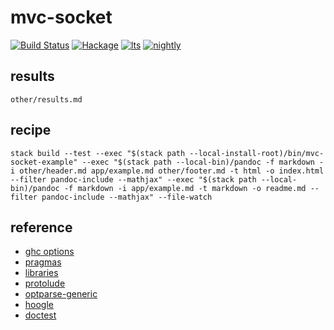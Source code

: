 mvc-socket
===

[![Build Status](https://travis-ci.org/tonyday567/mvc-socket.svg)](https://travis-ci.org/tonyday567/mvc-socket) [![Hackage](https://img.shields.io/hackage/v/mvc-socket.svg)](https://hackage.haskell.org/package/mvc-socket) [![lts](https://www.stackage.org/package/mvc-socket/badge/lts)](http://stackage.org/lts/package/mvc-socket) [![nightly](https://www.stackage.org/package/mvc-socket/badge/nightly)](http://stackage.org/nightly/package/mvc-socket) 

results
---

```include
other/results.md
```

recipe
---

```
stack build --test --exec "$(stack path --local-install-root)/bin/mvc-socket-example" --exec "$(stack path --local-bin)/pandoc -f markdown -i other/header.md app/example.md other/footer.md -t html -o index.html --filter pandoc-include --mathjax" --exec "$(stack path --local-bin)/pandoc -f markdown -i app/example.md -t markdown -o readme.md --filter pandoc-include --mathjax" --file-watch
```

reference
---

- [ghc options](https://downloads.haskell.org/~ghc/latest/docs/html/users_guide/flags.html#flag-reference)
- [pragmas](https://downloads.haskell.org/~ghc/latest/docs/html/users_guide/lang.html)
- [libraries](https://www.stackage.org/)
- [protolude](https://www.stackage.org/package/protolude)
- [optparse-generic](https://www.stackage.org/package/optparse-generic)
- [hoogle](https://www.stackage.org/package/hoogle)
- [doctest](https://www.stackage.org/package/doctest)
